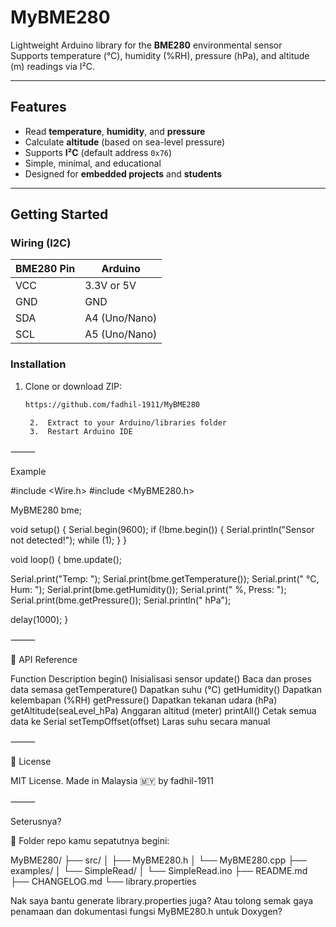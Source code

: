 # MyBME280

Lightweight Arduino library for the **BME280** environmental sensor   
Supports temperature (°C), humidity (%RH), pressure (hPa), and altitude (m) readings via I²C.

---

## Features

- Read **temperature**, **humidity**, and **pressure**
- Calculate **altitude** (based on sea-level pressure)
- Supports **I²C** (default address `0x76`)
- Simple, minimal, and educational
- Designed for **embedded projects** and **students**

---

## Getting Started

### Wiring (I2C)

| BME280 Pin | Arduino |
|------------|---------|
| VCC        | 3.3V or 5V |
| GND        | GND     |
| SDA        | A4 (Uno/Nano) |
| SCL        | A5 (Uno/Nano) |

### Installation

1. Clone or download ZIP:
   ```bash
   https://github.com/fadhil-1911/MyBME280

	2.	Extract to your Arduino/libraries folder
	3.	Restart Arduino IDE

⸻

Example

#include <Wire.h>
#include <MyBME280.h>

MyBME280 bme;

void setup() {
  Serial.begin(9600);
  if (!bme.begin()) {
    Serial.println("Sensor not detected!");
    while (1);
  }
}

void loop() {
  bme.update();

  Serial.print("Temp: ");
  Serial.print(bme.getTemperature());
  Serial.print(" °C,  Hum: ");
  Serial.print(bme.getHumidity());
  Serial.print(" %,  Press: ");
  Serial.print(bme.getPressure());
  Serial.println(" hPa");

  delay(1000);
}


⸻

📘 API Reference

Function	Description
begin()	Inisialisasi sensor
update()	Baca dan proses data semasa
getTemperature()	Dapatkan suhu (°C)
getHumidity()	Dapatkan kelembapan (%RH)
getPressure()	Dapatkan tekanan udara (hPa)
getAltitude(seaLevel_hPa)	Anggaran altitud (meter)
printAll()	Cetak semua data ke Serial
setTempOffset(offset)	Laras suhu secara manual

⸻

📄 License

MIT License.
Made in Malaysia 🇲🇾 by fadhil-1911




⸻

Seterusnya?

📁 Folder repo kamu sepatutnya begini:

MyBME280/
├── src/
│   ├── MyBME280.h
│   └── MyBME280.cpp
├── examples/
│   └── SimpleRead/
│       └── SimpleRead.ino
├── README.md
├── CHANGELOG.md
└── library.properties

Nak saya bantu generate library.properties juga?
Atau tolong semak gaya penamaan dan dokumentasi fungsi MyBME280.h untuk Doxygen?
